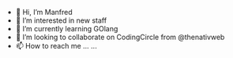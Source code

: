  - 👋 Hi, I’m Manfred
 - 👀 I’m interested in new staff
 - 🌱 I’m currently learning GOlang
 - 💞️ I’m looking to collaborate on CodingCircle from @thenativweb
 - 📫 How to reach me ... ...
